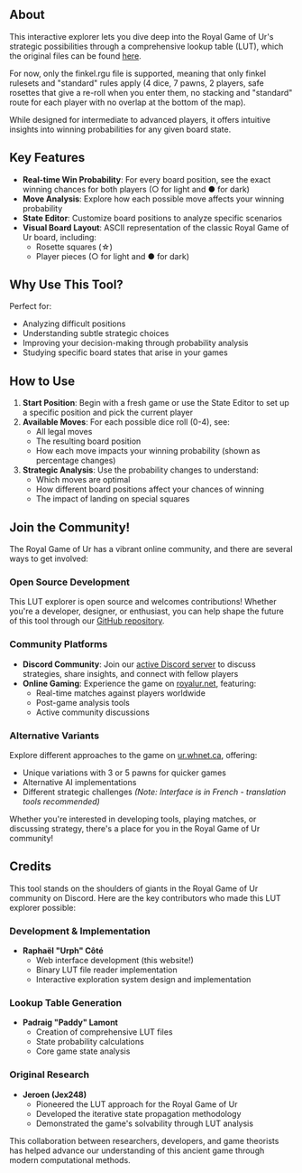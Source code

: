 ## About

This interactive explorer lets you dive deep into the Royal Game of Ur's strategic possibilities through a comprehensive lookup table (LUT), which the original files can be found [here](https://huggingface.co/sothatsit/RoyalUrModels). 

For now, only the finkel.rgu file is supported, meaning that only finkel rulesets and "standard" rules apply (4 dice, 7 pawns, 2 players, safe rosettes that give a re-roll when you enter them, no stacking and "standard" route for each player with no overlap at the bottom of the map). 

While designed for intermediate to advanced players, it offers intuitive insights into winning probabilities for any given board state.

## Key Features

- **Real-time Win Probability**: For every board position, see the exact winning chances for both players (○ for light and ● for dark)
- **Move Analysis**: Explore how each possible move affects your winning probability
- **State Editor**: Customize board positions to analyze specific scenarios
- **Visual Board Layout**: ASCII representation of the classic Royal Game of Ur board, including:
  - Rosette squares (☆)
  - Player pieces (○ for light and ● for dark)

## Why Use This Tool?

Perfect for:
- Analyzing difficult positions
- Understanding subtle strategic choices
- Improving your decision-making through probability analysis
- Studying specific board states that arise in your games

## How to Use

1. **Start Position**: Begin with a fresh game or use the State Editor to set up a specific position and pick the current player
2. **Available Moves**: For each possible dice roll (0-4), see:
   - All legal moves
   - The resulting board position
   - How each move impacts your winning probability (shown as percentage changes)
3. **Strategic Analysis**: Use the probability changes to understand:
   - Which moves are optimal
   - How different board positions affect your chances of winning
   - The impact of landing on special squares

## Join the Community!

The Royal Game of Ur has a vibrant online community, and there are several ways to get involved:

### Open Source Development
This LUT explorer is open source and welcomes contributions! Whether you're a developer, designer, or enthusiast, you can help shape the future of this tool through our [GitHub repository](https://github.com/qwertyuu/ur-lut-visualizer).

### Community Platforms
- **Discord Community**: Join our [active Discord server](https://discord.gg/fyNjxBPCSz) to discuss strategies, share insights, and connect with fellow players
- **Online Gaming**: Experience the game on [royalur.net](https://royalur.net/), featuring:
  - Real-time matches against players worldwide
  - Post-game analysis tools
  - Active community discussions

### Alternative Variants
Explore different approaches to the game on [ur.whnet.ca](https://ur.whnet.ca/), offering:
- Unique variations with 3 or 5 pawns for quicker games
- Alternative AI implementations
- Different strategic challenges
_(Note: Interface is in French - translation tools recommended)_

Whether you're interested in developing tools, playing matches, or discussing strategy, there's a place for you in the Royal Game of Ur community!

## Credits

This tool stands on the shoulders of giants in the Royal Game of Ur community on Discord. Here are the key contributors who made this LUT explorer possible:

### Development & Implementation
- **Raphaël "Urph" Côté**
  - Web interface development (this website!)
  - Binary LUT file reader implementation
  - Interactive exploration system design and implementation

### Lookup Table Generation
- **Padraig "Paddy" Lamont**
  - Creation of comprehensive LUT files
  - State probability calculations
  - Core game state analysis

### Original Research
- **Jeroen (Jex248)**
  - Pioneered the LUT approach for the Royal Game of Ur
  - Developed the iterative state propagation methodology
  - Demonstrated the game's solvability through LUT analysis

This collaboration between researchers, developers, and game theorists has helped advance our understanding of this ancient game through modern computational methods.
